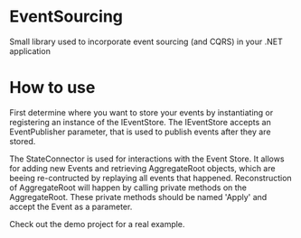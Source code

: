 # EventSourcing
Small library used to incorporate event sourcing (and CQRS) in your .NET application

# How to use
First determine where you want to store your events by instantiating or registering an instance of the IEventStore. The IEventStore accepts an EventPublisher parameter, that is used to publish events after they are stored.

The StateConnector is used for interactions with the Event Store. It allows for adding new Events and retrieving AggregateRoot objects, which are beeing re-contructed by replaying all events that happened.
Reconstruction of AggregateRoot will happen by calling private methods on the AggregateRoot. These private methods should be named 'Apply' and accept the Event as a parameter.

Check out the demo project for a real example.

